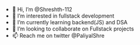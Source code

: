 - 👋 Hi, I’m @Shreshth-112
- 👀 I’m interested in fullstack development
- 🌱 I’m currently learning backend(JS) and DSA
- 💞️ I’m looking to collaborate on Fullstack projects
- 📫 Reach me on twitter @PaliyalShre 

<!---
Shreshth-112/Shreshth-112 is a ✨ special ✨ repository because its `README.md` (this file) appears on your GitHub profile.
You can click the Preview link to take a look at your changes.
--->
